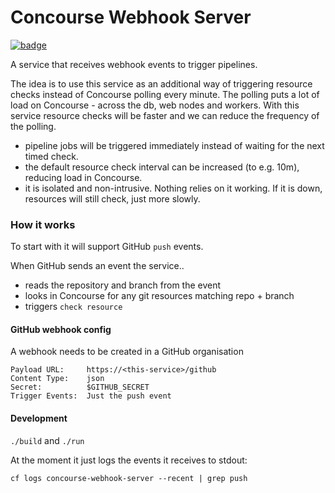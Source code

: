 # Concourse Webhook Server

<a href="https://concourse.halfpipe.io/teams/engineering-enablement/pipelines/concourse-webhook-server"><img src="http://badger.halfpipe.io/engineering-enablement/concourse-webhook-server" title="badge"></a>

A service that receives webhook events to trigger pipelines.

The idea is to use this service as an additional way of triggering resource checks instead of Concourse polling every minute. The polling puts a lot of load on Concourse - across the db, web nodes and workers. With this service resource checks will be faster and we can reduce the frequency of the polling.

* pipeline jobs will be triggered immediately instead of waiting for the next timed check.
* the default resource check interval can be increased (to e.g. 10m), reducing load in Concourse.
* it is isolated and non-intrusive. Nothing relies on it working. If it is down, resources will still check, just more slowly.


### How it works

To start with it will support GitHub `push` events.

When GitHub sends an event the service..
* reads the repository and branch from the event
* looks in Concourse for any git resources matching repo + branch
* triggers `check resource`

#### GitHub webhook config

A webhook needs to be created in a GitHub organisation
```
Payload URL:     https://<this-service>/github
Content Type:    json
Secret:          $GITHUB_SECRET
Trigger Events:  Just the push event
```


#### Development

`./build` and `./run`


At the moment it just logs the events it receives to stdout:

`cf logs concourse-webhook-server --recent | grep push`
